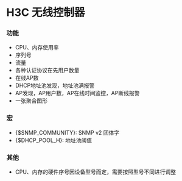 # H3C 无线控制器

### 功能

- CPU、内存使用率
- 序列号
- 流量
- 各种认证协议在先用户数量
- 在线AP数
- DHCP地址池发现，地址池满报警
- AP发现，AP用户数，AP在线时间监控，AP断线报警
- 一张聚合图形

### 宏

- {$SNMP_COMMUNITY}: SNMP v2 团体字
- {$DHCP_POOL_H}: 地址池阈值

### 其他

- CPU、内存的硬件序号因设备型号而定，需要按照型号不同进行调整